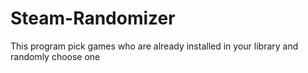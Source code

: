 # Steam-Randomizer
This program pick games who are already installed in your library and randomly choose one
